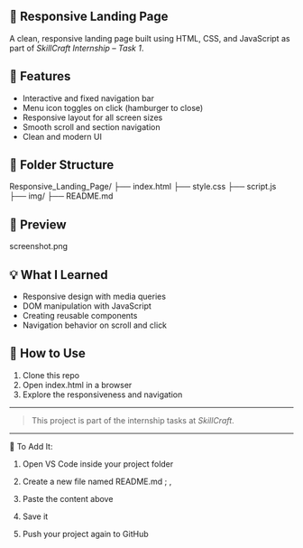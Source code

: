 ## 🚀 Responsive Landing Page

A clean, responsive landing page built using HTML, CSS, and JavaScript as part of *SkillCraft Internship – Task 1*.

## 🔧 Features

- Interactive and fixed navigation bar
- Menu icon toggles on click (hamburger to close)
- Responsive layout for all screen sizes
- Smooth scroll and section navigation
- Clean and modern UI

## 📁 Folder Structure

Responsive_Landing_Page/ ├── index.html ├── style.css ├── script.js ├── img/ ├── README.md

## 📸 Preview
screenshot.png  

## 💡 What I Learned

- Responsive design with media queries
- DOM manipulation with JavaScript
- Creating reusable components
- Navigation behavior on scroll and click

## 📌 How to Use

1. Clone this repo
2. Open index.html in a browser
3. Explore the responsiveness and navigation

---

> This project is part of the internship tasks at *SkillCraft*.


---

📍 To Add It:

1. Open VS Code inside your project folder


2. Create a new file named README.md
;
,
3. Paste the content above


4. Save it


5. Push your project again to GitHub


